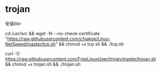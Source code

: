 # trojan

安装bbr


cd /usr/src && wget -N --no-check-certificate "https://raw.githubusercontent.com/chiakge/Linux-NetSpeed/master/tcp.sh" && chmod +x tcp.sh && ./tcp.sh


curl -O https://raw.githubusercontent.com/FreeLinuxUser/trojan/master/trojan.sh && chmod +x trojan.sh && ./trojan.sh
 


